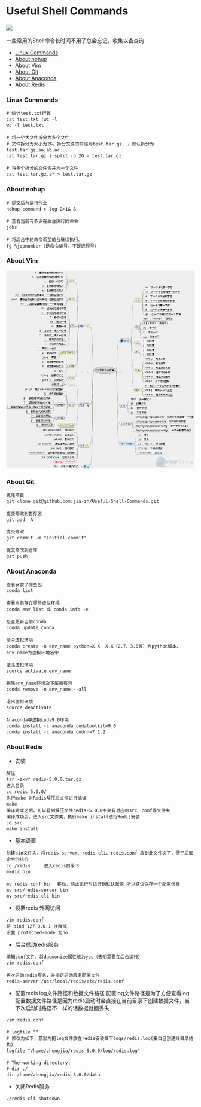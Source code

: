 # Useful Shell Commands
[![](https://img.shields.io/badge/update-anytime-success.svg)](https://github.com/jia-zh/Useful-Shell-Commands)
  
一些常用的Shell命令长时间不用了总会忘记，收集以备查询

- [Linux Commands](#linux-commands)
- [About nohup](#about-nohup)
- [About Vim](#about-vim)
- [About Git](#about-git)
- [About Anaconda](#about-anaconda)
- [About Redis](#about-redis)

### Linux Commands
```shell
# 统计test.txt行数
cat test.txt |wc -l
wc -l test.txt

# 将一个大文件拆分为多个文件
# 文件拆分为大小为2G，拆分文件的前缀为test.tar.gz. ，默认拆分为test.tar.gz.aa,ab,ac...
cat test.tar.gz | split -b 2G - test.tar.gz.

# 将多个拆分的文件合并为一个文件
cat test.tar.gz.a* > test.tar.gz
```

### About nohup
```shell
# 提交后台运行作业
nohup command > log 2>1& &

# 查看当前有多少在后台执行的命令
jobs

# 将后台中的命令调至前台继续执行。
fg %jobnumber（是命令编号，不是进程号）
```

### About Vim
![](https://raw.githubusercontent.com/jia-zh/Useful-Shell-Commands/master/images/vim%20command.png)

### About Git
```shell
克隆项目
git clone git@github.com:jia-zh/Useful-Shell-Commands.git

提交修改到暂存区
git add -A

提交修改
git commit -m "Initial commit"

提交修改到仓库
git push

```

### About Anaconda
```shell
查看安装了哪些包
conda list

查看当前存在哪些虚拟环境
conda env list 或 conda info -e

检查更新当前conda
conda update conda

命令虚拟环境
conda create -n env_name python=X.X  X.X（2.7、3.6等）为python版本、env_name为虚拟环境名字

激活虚拟环境
source activate env_name

删除env_name环境及下属所有包
conda remove -n env_name --all

退出虚拟环境
source deactivate

Anaconda中虚拟cuda9.0环境
conda install -c anaconda cudatoolkit=9.0
conda install -c anaconda cudnn=7.1.2
```


### About Redis
- 安装
```shell
解压
tar -zxvf redis-5.0.0.tar.gz
进入目录
cd redis-5.0.0/
执行make 对Redis解压后文件进行编译
make
编译完成之后，可以看到解压文件redis-5.0.0中会有对应的src、conf等文件夹
编译成功后，进入src文件夹，执行make install进行Redis安装
cd src
make install
```
- 基本设置
```shell
创建bin文件夹，将redis-server、redis-cli、redis.conf 放到此文件夹下，便于后面命令的执行
cd /redis     进入redis目录下
mkdir bin 

mv redis.conf bin  移动，防止运行时运行到默认配置 所以建议保存一个配置信息
mv src/redis-server bin
mv src/redis-cli bin
```

- 设置redis 外网访问
```shell
vim redis.conf
将 bind 127.0.0.1 注释掉 
设置 protected-mode 为no 
```

- 后台启动redis服务
```shell
编辑conf文件，将daemonize属性改为yes（表明需要在后台运行）
vim redis.conf

再次启动redis服务，并指定启动服务配置文件
redis-server /usr/local/redis/etc/redis.conf
```

- 配置redis log文件路径和数据文件路径
配置log文件路径是为了方便查看log
配置数据文件路径是因为redis启动时会直接在当前目录下创建数据文件，当下次启动时路径不一样的话数据就回丢失
```shell
vim redis.conf

# logfile ""
# 修改为如下，意思为把log文件放在redis安装目下logs/redis.log(要自己创建好目录结构)
logfile "/home/zhengjia/redis-5.0.0/log/redis.log"

# The working directory.
# dir ./
dir /home/zhengjia/redis-5.0.0/data
```

- 关闭Redis服务
```shell
./redis-cli shutdown
```
